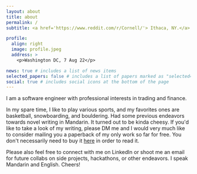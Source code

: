 ```yaml
---
layout: about
title: about
permalink: /
subtitle: <a href='https://www.reddit.com/r/Cornell/'> Ithaca, NY.</a>  he/him/his.

profile:
  align: right
  image: profile.jpeg
  address: >
    <p>Washington DC, 7 Aug 22</p>

news: true # includes a list of news items
selected_papers: false # includes a list of papers marked as "selected={true}"
social: true # includes social icons at the bottom of the page
---
```


I am a software engineer with professional interests in trading and finance. 

In my spare time, I like to play various sports, and my favorites ones are basketball, snowboarding, and bouldering. Had some previous endeavors towards novel writing in Mandarin. It turned out to be kinda cheesy. If you'd like to take a look of my writing, please DM me and I would very much like to consider mailing you a paperback of my only work so far for free. You don't necessarily need to buy it [here](https://store.showwe.tw/books.aspx?b=129215) in order to read it.

Please also feel free to connect with me on LinkedIn or shoot me an email for future collabs on side projects, hackathons, or other endeavors. I speak Mandarin and English. Cheers!

<!--
Write your biography here. Tell the world about yourself. Link to your favorite [subreddit](http://reddit.com). You can put a picture in, too. The code is already in, just name your picture `prof_pic.jpg` and put it in the `img/` folder.

Put your address / P.O. box / other info right below your picture. You can also disable any these elements by editing `profile` property of the YAML header of your `_pages/about.md`. Edit `_bibliography/papers.bib` and Jekyll will render your [publications page](/al-folio/publications/) automatically.

Link to your social media connections, too. This theme is set up to use [Font Awesome icons](http://fortawesome.github.io/Font-Awesome/) and [Academicons](https://jpswalsh.github.io/academicons/), like the ones below. Add your Facebook, Twitter, LinkedIn, Google Scholar, or just disable all of them. -->
